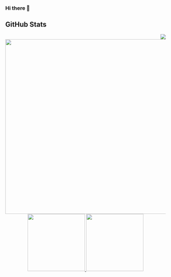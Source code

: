 ### Hi there 👋

<!--
**Clexa97/Clexa97** is a ✨ _special_ ✨ repository because its `README.md` (this file) appears on your GitHub profile.

Here are some ideas to get you started:

- 🔭 I’m currently working on ...
- 🌱 I’m currently learning ...
- 👯 I’m looking to collaborate on ...
- 🤔 I’m looking for help with ...
- 💬 Ask me about ...
- 📫 How to reach me: ...
- 😄 Pronouns: ...
- ⚡ Fun fact: ...
-->

<h2> GitHub Stats </h2>

<img src="https://media.tenor.com/c6YiNkNxifgAAAAj/ghost.gif.gif" align="right">
<img src="https://github-readme-stats.vercel.app/api?username=Clexa97&theme=transparent&bg_color=000&border_color=ffffff&show_icons=true&icon_color=1246AB&title_color=1246AB&text_color=FFF" width=550px;>


<div align="center">   <a href="https://github.com/Clexa97">   <img height="180em" src="https://github-readme-stats.vercel.app/api?username=Clexa97&show_icons=true&theme=dracula&include_all_commits=true&count_private=true"/>   <img height="180em" src="https://github-readme-stats.vercel.app/api/top-langs/?username=Clexa97&layout=compact&langs_count=10&theme=dracula"/> </div>

